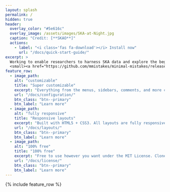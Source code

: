 ```yaml
---
layout: splash
permalink: /
hidden: true
header:
  overlay_color: "#5e616c"
  overlay_image: /assets/images/SKA-at-Night.jpg
  caption: "Credit: [**SKAO**]"
  actions:
    - label: "<i class='fas fa-download'></i> Install now"
      url: "/docs/quick-start-guide/"
excerpt: >
  Working to enable researchers to harness SKA data and explore the beginning of the universe in the UK and beyond <br />
  <small><a href="https://github.com/mmistakes/minimal-mistakes/releases/tag/4.24.0">Latest release v4.24.0</a></small>
feature_row:
  - image_path:  
    alt: "customizable"
    title: "Super customizable"
    excerpt: "Everything from the menus, sidebars, comments, and more can be configured or set with YAML Front Matter."
    url: "/docs/configuration/"
    btn_class: "btn--primary"
    btn_label: "Learn more"
  - image_path:  
    alt: "fully responsive"
    title: "Responsive layouts"
    excerpt: "Built with HTML5 + CSS3. All layouts are fully responsive with helpers to augment your content."
    url: "/docs/layouts/"
    btn_class: "btn--primary"
    btn_label: "Learn more"
  - image_path:  
    alt: "100% free"
    title: "100% free"
    excerpt: "Free to use however you want under the MIT License. Clone it, fork it, customize it... whatever!"
    url: "/docs/license/"
    btn_class: "btn--primary"
    btn_label: "Learn more"      
---
```


{% include feature_row %}



 
